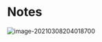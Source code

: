 # Notes

![image-20210308204018700](https://raw.githubusercontent.com/wang-yong-jie/Pictures/main/img/image-20210308204018700.png?token=ANFQTLPCBD42BLT6W5BZVH3AIYNXE)



